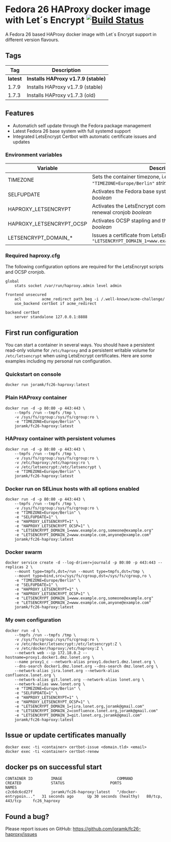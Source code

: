 # Fedora 26 HAProxy docker image with Let´s Encrypt [![Build Status](https://travis-ci.org/joramk/fc26-haproxy.svg?branch=master)](https://travis-ci.org/joramk/fc26-haproxy)
A Fedora 26 based HAProxy docker image with Let´s Encrypt support in different version flavours. 

## Tags
Tag | Description
---|---
**latest** | **Installs HAProxy v1.7.9 (stable)**
1.7.9 | Installs HAProxy v1.7.9 (stable)   
1.7.3 | Installs HAProxy v1.7.3 (old)   

## Features
* Automatich self update through the Fedora package management
* Latest Fedora 26 base system with full systemd support
* Integrated LetsEncrypt Certbot with automatic certificate issues and updates 

### Environment variables
Variable | Description
---|---
TIMEZONE | Sets the container timezone, i.e. `-e "TIMEZONE=Europe/Berlin"` _string_
SELFUPDATE | Activates the Fedora base system package selfupdate _boolean_
HAPROXY_LETSENCRYPT | Activates the LetsEncrypt components and installs the renewal cronjob _boolean_
HAPROXY_LETSENCRYPT_OCSP | Activates OCSP stapling and the daily update cronjob _boolean_
LETSENCRYPT\_DOMAIN\_\* | Issues a certificate from LetsEncrypt, i.e. `-e "LETSENCRYPT_DOMAIN_1=www.example.org,mail@example.org"`

### Required haproxy.cfg
The following configuration options are required for the LetsEncrypt scripts and OCSP cronjob.
~~~
global
    stats socket /var/run/haproxy.admin level admin

frontend unsecured
    acl         acme_redirect path_beg -i /.well-known/acme-challenge/
    use_backend certbot if acme_redirect

backend certbot
    server standalone 127.0.0.1:8888
~~~

## First run configuration
You can start a container in several ways. You should have a persistent read-only volume for `/etc/haproxy` and a persistent writable volume for `/etc/letsencrypt` when using LetsEncrypt certificates. Here are some examples including my personal run configuration.

### Quickstart on console
~~~
docker run joramk/fc26-haproxy:latest
~~~

### Plain HAProxy container
~~~
docker run -d -p 80:80 -p 443:443 \
    --tmpfs /run --tmpfs /tmp \
    -v /sys/fs/cgroup:/sys/fs/cgroup:ro \
    -e "TIMEZONE=Europe/Berlin" \
    joramk/fc26-haproxy:latest
~~~

### HAProxy container with persistent volumes
~~~
docker run -d -p 80:80 -p 443:443 \
    --tmpfs /run --tmpfs /tmp \
    -v /sys/fs/cgroup:/sys/fs/cgroup:ro \
    -v /etc/haproxy:/etc/haproxy:ro \
    -v /etc/letsencrypt:/etc/letsencrypt \
    -e "TIMEZONE=Europe/Berlin" \
    joramk/fc26-haproxy:latest
~~~

### Docker run on SELinux hosts with all options enabled
~~~
docker run -d -p 80:80 -p 443:443 \
    --tmpfs /run --tmpfs /tmp \
    -v /sys/fs/cgroup:/sys/fs/cgroup:ro \
    -e "TIMEZONE=Europe/Berlin" \
    -e "SELFUPDATE=1" \
    -e "HAPROXY_LETSENCRYPT=1" \
    -e "HAPROXY_LETSENCRYPT_OCSP=1" \
    -e "LETSENCRYPT_DOMAIN_1=www.example.org,someone@example.org"
    -e "LETSENCRYPT_DOMAIN_2=www.example.com,anyone@example.com"
    joramk/fc26-haproxy:latest
~~~

### Docker swarm
~~~
docker service create -d --log-driver=journald -p 80:80 -p 443:443 --replicas 2 \
    --mount type=tmpfs,dst=/run --mount type=tmpfs,dst=/tmp \
    --mount type=bind,src=/sys/fs/cgroup,dst=/sys/fs/cgroup,ro \
    -e "TIMEZONE=Europe/Berlin" \
    -e "SELFUPDATE=1" \
    -e "HAPROXY_LETSENCRYPT=1" \
    -e "HAPROXY_LETSENCRYPT_OCSP=1" \
    -e "LETSENCRYPT_DOMAIN_1=www.example.org,someone@example.org"
    -e "LETSENCRYPT_DOMAIN_2=www.example.com,anyone@example.com"
    joramk/fc26-haproxy:latest
~~~

### My own configuration
~~~
docker run -d \
    --tmpfs /run --tmpfs /tmp \
    -v /sys/fs/cgroup:/sys/fs/cgroup:ro \
    -v /etc/docker/letsencrypt:/etc/letsencrypt:Z \
    -v /etc/docker/haproxy:/etc/haproxy:Z \
    --network web --ip 172.18.0.2 --hostname=proxy1.docker1.dmz.lonet.org \
    --name proxy1_c --network-alias proxy1.docker1.dmz.lonet.org \
    --dns-search docker1.dmz.lonet.org --dns-search dmz.lonet.org \
    --network-alias jira.lonet.org --network-alias confluence.lonet.org \
    --network-alias git.lonet.org --network-alias lonet.org \
    --network-alias www.lonet.org \
    -e "TIMEZONE=Europe/Berlin" \
    -e "SELFUPDATE=1" \
    -e "HAPROXY_LETSENCRYPT=1" \
    -e "HAPROXY_LETSENCRYPT_OCSP=1" \
    -e "LETSENCRYPT_DOMAIN_1=jira.lonet.org,joramk@gmail.com"
    -e "LETSENCRYPT_DOMAIN_2=confluence.lonet.org,joramk@gmail.com"
    -e "LETSENCRYPT_DOMAIN_3=git.lonet.org,joramk@gmail.com"
    joramk/fc26-haproxy:latest
~~~

## Issue or update certificates manually
~~~
docker exec -ti <container> certbot-issue <domain.tld> <email>
docker exec -ti <container> certbot-renew
~~~
## docker ps on successful start

    CONTAINER ID        IMAGE                        COMMAND                  CREATED             STATUS                    PORTS               NAMES
    c2c6dc6cd27f        joramk/fc26-haproxy:latest   "/docker-entrypoin..."   31 seconds ago      Up 30 seconds (healthy)   80/tcp, 443/tcp     fc26_haproxy

## Found a bug?
Please report issues on GitHub: https://github.com/joramk/fc26-haproxy/issues
